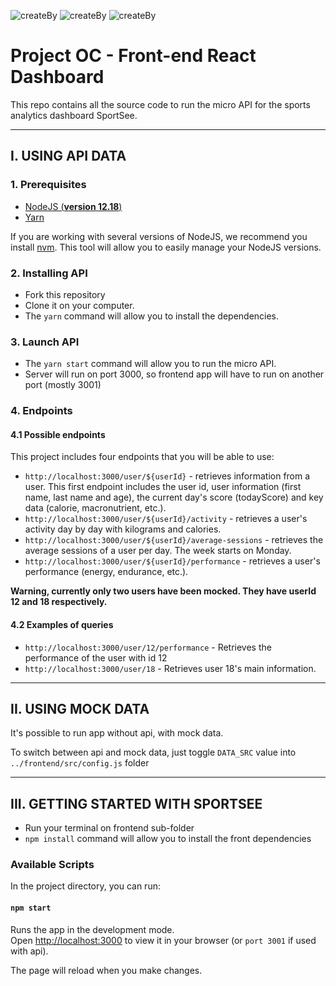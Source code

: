 ![createBy](https://img.shields.io/static/v1.svg?label=CREATE%20BY&message=ROMAIN%20CHARLOT&color=success)
![createBy](https://img.shields.io/static/v1.svg?label=MADE%20WITH&message=React.js&logo=React&color=blue)
![createBy](https://img.shields.io/static/v1.svg?label=MADE%20WITH&message=Javascript.js&logo=Javascript&color=yellow)

# Project OC - Front-end React Dashboard

This repo contains all the source code to run the micro API for the sports analytics dashboard SportSee.
____
## I. USING API DATA

### 1. Prerequisites

- [NodeJS (**version 12.18**)](https://nodejs.org/en/)
- [Yarn](https://yarnpkg.com/)

If you are working with several versions of NodeJS, we recommend you install [nvm](https://github.com/nvm-sh/nvm). This tool will allow you to easily manage your NodeJS versions.

### 2. Installing API

- Fork this repository
- Clone it on your computer.
- The `yarn` command will allow you to install the dependencies.

### 3. Launch API

- The `yarn start` command will allow you to run the micro API.
- Server will run on port 3000, so frontend app will have to run on another port (mostly 3001)

### 4. Endpoints

#### 4.1 Possible endpoints

This project includes four endpoints that you will be able to use: 

- `http://localhost:3000/user/${userId}` - retrieves information from a user. This first endpoint includes the user id, user information (first name, last name and age), the current day's score (todayScore) and key data (calorie, macronutrient, etc.).
- `http://localhost:3000/user/${userId}/activity` - retrieves a user's activity day by day with kilograms and calories.
- `http://localhost:3000/user/${userId}/average-sessions` - retrieves the average sessions of a user per day. The week starts on Monday.
- `http://localhost:3000/user/${userId}/performance` - retrieves a user's performance (energy, endurance, etc.).


**Warning, currently only two users have been mocked. They have userId 12 and 18 respectively.**

#### 4.2 Examples of queries

- `http://localhost:3000/user/12/performance` - Retrieves the performance of the user with id 12
- `http://localhost:3000/user/18` - Retrieves user 18's main information.
____
## II. USING MOCK DATA

It's possible to run app without api, with mock data. 

To switch between api and mock data, just toggle `DATA_SRC` value into `../frontend/src/config.js` folder
____
## III. GETTING STARTED WITH SPORTSEE

- Run your terminal on frontend sub-folder 
- `npm install` command will allow you to install the front dependencies

### Available Scripts

In the project directory, you can run:

#### `npm start`

Runs the app in the development mode.\
Open [http://localhost:3000](http://localhost:3000) to view it in your browser (or `port 3001` if used with api).

The page will reload when you make changes.